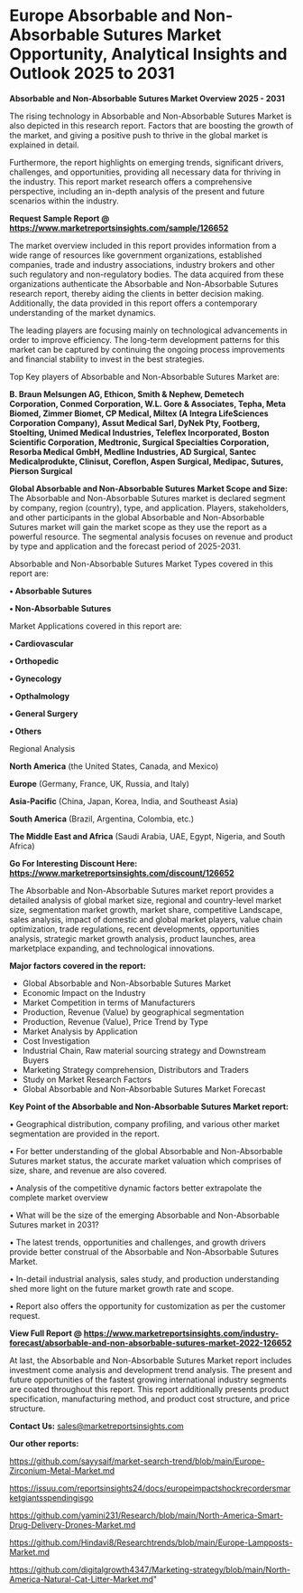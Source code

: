 # Europe Absorbable and Non-Absorbable Sutures Market Opportunity, Analytical Insights and Outlook 2025 to 2031

<Strong> Absorbable and Non-Absorbable Sutures Market Overview 2025 - 2031</strong>

The rising technology in Absorbable and Non-Absorbable Sutures Market is also depicted in this research report. Factors that are boosting the growth of the market, and giving a positive push to thrive in the global market is explained in detail.

Furthermore, the report highlights on emerging trends, significant drivers, challenges, and opportunities, providing all necessary data for thriving in the industry. This report market research offers a comprehensive perspective, including an in-depth analysis of the present and future scenarios within the industry.

<strong>Request Sample Report @ <a href=https://www.marketreportsinsights.com/sample/126652>https://www.marketreportsinsights.com/sample/126652</a></strong>

The market overview included in this report provides information from a wide range of resources like government organizations, established companies, trade and industry associations, industry brokers and other such regulatory and non-regulatory bodies. The data acquired from these organizations authenticate the Absorbable and Non-Absorbable Sutures research report, thereby aiding the clients in better decision making. Additionally, the data provided in this report offers a contemporary understanding of the market dynamics.

The leading players are focusing mainly on technological advancements in order to improve efficiency. The long-term development patterns for this market can be captured by continuing the ongoing process improvements and financial stability to invest in the best strategies.

Top Key players of Absorbable and Non-Absorbable Sutures Market are:

<strong>B. Braun Melsungen AG, Ethicon, Smith & Nephew, Demetech Corporation, Conmed Corporation, W.L. Gore & Associates, Tepha, Meta Biomed, Zimmer Biomet, CP Medical, Miltex (A Integra LifeSciences Corporation Company), Assut Medical Sarl, DyNek Pty, Footberg, Stoelting, Unimed Medical Industries, Teleflex Incorporated, Boston Scientific Corporation, Medtronic, Surgical Specialties Corporation, Resorba Medical GmbH, Medline Industries, AD Surgical, Santec Medicalprodukte, Clinisut, Coreflon, Aspen Surgical, Medipac, Sutures, Pierson Surgical</strong>

<strong><b>Global Absorbable and Non-Absorbable Sutures Market Scope and Size:</b></strong>
The Absorbable and Non-Absorbable Sutures market is declared segment by company, region (country), type, and application. Players, stakeholders, and other participants in the global Absorbable and Non-Absorbable Sutures market will gain the market scope as they use the report as a powerful resource. The segmental analysis focuses on revenue and product by type and application and the forecast period of 2025-2031.

Absorbable and Non-Absorbable Sutures Market Types covered in this report are:

<strong>• Absorbable Sutures

• Non-Absorbable Sutures</strong>

Market Applications covered in this report are:

<strong>• Cardiovascular

• Orthopedic

• Gynecology

• Opthalmology

• General Surgery

• Others</strong> 

Regional Analysis

<strong>North America</strong> (the United States, Canada, and Mexico)

<strong>Europe</strong> (Germany, France, UK, Russia, and Italy)

<strong>Asia-Pacific</strong> (China, Japan, Korea, India, and Southeast Asia)

<strong>South America</strong> (Brazil, Argentina, Colombia, etc.)

<strong>The Middle East and Africa</strong> (Saudi Arabia, UAE, Egypt, Nigeria, and South Africa)

<strong>Go For Interesting Discount Here: <a href=https://www.marketreportsinsights.com/discount/126652>https://www.marketreportsinsights.com/discount/126652</a></strong>

The Absorbable and Non-Absorbable Sutures market report provides a detailed analysis of global market size, regional and country-level market size, segmentation market growth, market share, competitive Landscape, sales analysis, impact of domestic and global market players, value chain optimization, trade regulations, recent developments, opportunities analysis, strategic market growth analysis, product launches, area marketplace expanding, and technological innovations.

<strong><b>Major factors covered in the report:</b></strong>
<ul>
  <li>Global Absorbable and Non-Absorbable Sutures Market </li>
  <li>Economic Impact on the Industry</li>
  <li>Market Competition in terms of Manufacturers</li>
  <li>Production, Revenue (Value) by geographical segmentation</li>
  <li>Production, Revenue (Value), Price Trend by Type</li>
  <li>Market Analysis by Application</li>
  <li>Cost Investigation</li>
  <li>Industrial Chain, Raw material sourcing strategy and Downstream Buyers</li>
  <li>Marketing Strategy comprehension, Distributors and Traders</li>
  <li>Study on Market Research Factors</li>
  <li>Global Absorbable and Non-Absorbable Sutures Market Forecast</li>
</ul>

<strong><b>Key Point of the Absorbable and Non-Absorbable Sutures Market report:</b></strong>

• Geographical distribution, company profiling, and various other market segmentation are provided in the report.

• For better understanding of the global Absorbable and Non-Absorbable Sutures market status, the accurate market valuation which comprises of size, share, and revenue are also covered.

• Analysis of the competitive dynamic factors better extrapolate the complete market overview

• What will be the size of the emerging Absorbable and Non-Absorbable Sutures market in 2031?

• The latest trends, opportunities and challenges, and growth drivers provide better construal of the Absorbable and Non-Absorbable Sutures Market.

• In-detail industrial analysis, sales study, and production understanding shed more light on the future market growth rate and scope.

• Report also offers the opportunity for customization as per the customer request.

<strong><b>View Full Report @ <a href=https://www.marketreportsinsights.com/industry-forecast/absorbable-and-non-absorbable-sutures-market-2022-126652>https://www.marketreportsinsights.com/industry-forecast/absorbable-and-non-absorbable-sutures-market-2022-126652</a></b></strong>


At last, the Absorbable and Non-Absorbable Sutures Market report includes investment come analysis and development trend analysis. The present and future opportunities of the fastest growing international industry segments are coated throughout this report. This report additionally presents product specification, manufacturing method, and product cost structure, and price structure.

<strong>Contact Us:</strong>
sales@marketreportsinsights.com

<strong>Our other reports:</strong>

<a href=https://github.com/sayysaif/market-search-trend/blob/main/Europe-Zirconium-Metal-Market.md>https://github.com/sayysaif/market-search-trend/blob/main/Europe-Zirconium-Metal-Market.md</a>

<a href=https://issuu.com/reportsinsights24/docs/europeimpactshockrecordersmarketgiantsspendingisgo>https://issuu.com/reportsinsights24/docs/europeimpactshockrecordersmarketgiantsspendingisgo</a>

<a href=https://github.com/yamini231/Research/blob/main/North-America-Smart-Drug-Delivery-Drones-Market.md>https://github.com/yamini231/Research/blob/main/North-America-Smart-Drug-Delivery-Drones-Market.md</a>

<a href=https://github.com/Hindavi8/Researchtrends/blob/main/Europe-Lampposts-Market.md>https://github.com/Hindavi8/Researchtrends/blob/main/Europe-Lampposts-Market.md</a>

<a href=https://github.com/digitalgrowth4347/Marketing-strategy/blob/main/North-America-Natural-Cat-Litter-Market.md>https://github.com/digitalgrowth4347/Marketing-strategy/blob/main/North-America-Natural-Cat-Litter-Market.md</a>"
